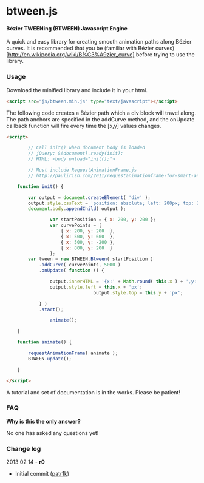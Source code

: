 btween.js
=========

#### Bézier TWEENing (BTWEEN) Javascript Engine ####

A quick and easy library for creating smooth animation paths along Bézier curves. It is recommended that you be (familiar with Bézier curves) [http://en.wikipedia.org/wiki/B%C3%A9zier_curve] before trying to use the library.

### Usage ###

Download the minified library and include it in your html.

```html
<script src="js/btween.min.js" type="text/javascript"></script>
```

The following code creates a Bézier path which a div block will travel along. The path anchors are specified in the addCurve method, and the onUpdate callback function will fire every time the [x,y] values changes.

```html
<script>

        // Call init() when document body is loaded
        // jQuery: $(document).ready(init);
        // HTML: <body onload="init();">

        // Must include RequestAnimationFrame.js
        // http://paulirish.com/2011/requestanimationframe-for-smart-animating/

	function init() {

		var output = document.createElement( 'div' );
		output.style.cssText = 'position: absolute; left: 200px; top: 200px; font-size: 40px';
		document.body.appendChild( output );

                var startPosition = { x: 200, y: 200 };
                var curvePoints = [
                    { x: 200, y: 200  },
                    { x: 500, y: 600  },
                    { x: 500, y: -200 },
                    { x: 800, y: 200  }
                ];
		var tween = new BTWEEN.Btween( startPosition )
			.addCurve( curvePoints, 5000 )
			.onUpdate( function () {

				output.innerHTML = '{x:' + Math.round( this.x ) + ',y:' + Math.round( this.y ) + '}';
				output.style.left = this.x + 'px';
                                output.style.top = this.y + 'px';

			} )
			.start();

                animate();

	}

	function animate() {

		requestAnimationFrame( animate );
		BTWEEN.update();

	}

</script>
```

A tutorial and set of documentation is in the works. Please be patient!

### FAQ ###

**Why is this the only answer?**

No one has asked any questions yet!

### Change log ###

2013 02 14 - **r0**

* Initial commit ([patr1k](https://github.com/patr1k))
